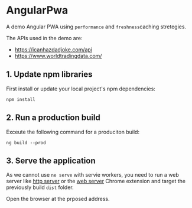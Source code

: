 # AngularPwa

A demo Angular PWA using `performance` and `freshness`caching stretegies.

The APIs used in the demo are:

- https://icanhazdadjoke.com/api
- https://www.worldtradingdata.com/

## 1. Update npm libraries

First install or update your local project's npm dependencies:

```npm install```

## 2. Run a production build

Exceute the following command for a produciton build:

``` ng build --prod ```

## 3. Serve the application

As we cannot use `ne serve` with servie workers, you need to run a web server like [http server](https://www.npmjs.com/package/http-server) or the [web server](https://chrome.google.com/webstore/detail/web-server-for-chrome/ofhbbkphhbklhfoeikjpcbhemlocgigb?hl=en) Chrome extension and target the previously build `dist` folder.

Open the browser at the prposed address.

